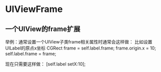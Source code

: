 UIViewFrame
===========

一个UIView的frame扩展
-----------

举例：通常设置一个UIView子类frame相关属性时通常会这样做：
  比如设置UILabel的原点x坐标
  CGRect frame = self.label.frame;
  frame.origin.x = 10;
  self.label.frame = frame;
  
现在只需要这样做：
 [self.label setX:10];

